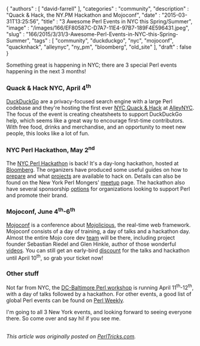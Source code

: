 {
   "authors" : [
      "david-farrell"
   ],
   "categories" : "community",
   "description" : "Quack & Hack, the NY.PM Hackathon and Mojoconf",
   "date" : "2015-03-31T13:25:56",
   "title" : "3 Awesome Perl Events in NYC this Spring/Summer",
   "image" : "/images/166/EF80587C-D7A7-11E4-97B7-189F4E596431.jpeg",
   "slug" : "166/2015/3/31/3-Awesome-Perl-Events-in-NYC-this-Spring-Summer",
   "tags" : [
      "community",
      "duckduckgo",
      "nyc",
      "mojoconf",
      "quacknhack",
      "alleynyc",
      "ny_pm",
      "bloomberg",
      "old_site"
   ],
   "draft" : false
}


Something great is happening in NYC; there are 3 special Perl events happening in the next 3 months!

### Quack & Hack NYC, April 4<sup>th</sup>

[DuckDuckGo](https://duckduckgo.com/) are a privacy-focused search engine with a large Perl codebase and they're hosting the first ever [NYC Quack & Hack](http://duckduckgo.ticketleap.com/quackhacknyc/details) at [AlleyNYC](https://www.google.com/maps/place/500+7th+Ave,+New+York,+NY+10018/@40.7531589,-73.9893598,17z/data=!3m1!4b1!4m2!3m1!1s0x89c259ac7b941903:0xcb0a4d6a0e42963e?hl=en). The focus of the event is creating cheatsheets to support DuckDuckGo help, which seems like a great way to encourage first-time contributors. With free food, drinks and merchandise, and an opportunity to meet new people, this looks like a lot of fun.

### NYC Perl Hackathon, May 2<sup>nd</sup>

The [NYC Perl Hackathon](https://github.com/nyperlmongers/nyperlhackathon2015/wiki) is back! It's a day-long hackathon, hosted at [Bloomberg](https://www.google.com/maps/search/Bloomberg+Tower+731+Lexington+Ave+New+York,+NY+10022/@40.7615894,-73.9676297,17z/data=!3m1!4b1?hl=en). The organizers have produced some useful guides on how to [prepare](https://github.com/nyperlmongers/nyperlhackathon2015/wiki/Getting-Ready-for-the-Hackathon) and what [projects](https://github.com/nyperlmongers/nyperlhackathon2015/wiki/Projects) are available to hack on. Details can also be found on the New York Perl Mongers' [meetup](http://www.meetup.com/The-New-York-Perl-Meetup-Group/events/221319780/) page. The hackathon also have several sponsorship [options](https://github.com/nyperlmongers/nyperlhackathon2015/wiki/Sponsorship-Opportunities) for organizations looking to support Perl and promote their brand.

### Mojoconf, June 4<sup>th</sup>-6<sup>th</sup>

[Mojoconf](https://www.mojoconf.com/2015) is a conference about [Mojolicious](http://mojolicio.us/), the real-time web framework. Mojoconf consists of a day of training, a day of talks and a hackathon day. Almost the entire Mojo core dev [team](http://mojolicio.us/perldoc/Mojolicious#CORE-DEVELOPERS) will be there, including project founder Sebastian Riedel and Glen Hinkle, author of those wonderful [videos](http://mojocasts.com/e1). You can still get an early-bird [discount](https://www.mojoconf.com/2015/register) for the talks and hackathon until April 10<sup>th</sup>, so grab your ticket now!

### Other stuff

Not far from NYC, the [DC-Baltimore Perl workshop](http://dcbpw.org/dcbpw2015/) is running April 11<sup>th</sup>-12<sup>th</sup>, with a day of talks followed by a hackathon. For other events, a good list of global Perl events can be found on [Perl Weekly](http://perlweekly.com/events.html).

I'm going to all 3 New York events, and looking forward to seeing everyone there. So come over and say hi! if you see me.

\
*This article was originally posted on [PerlTricks.com](http://perltricks.com).*
